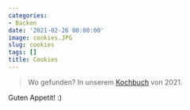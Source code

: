 ```yaml
---
categories:
- Backen
date: '2021-02-26 00:00:00'
image: cookies.JPG
slug: cookies
tags: []
title: Cookies
---
```



> Wo gefunden? In unserem [Kochbuch](https://drive.google.com/file/d/1OTIuJo0opKTimU0gug9hlcpmTNJdstUg/view) von 2021.

Guten Appetit! :)